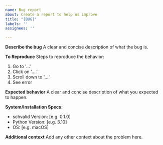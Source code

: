 ```yaml
---
name: Bug report
about: Create a report to help us improve
title: "[BUG]"
labels: ''
assignees: ''

---
```


**Describe the bug**
A clear and concise description of what the bug is.

**To Reproduce**
Steps to reproduce the behavior:
1. Go to '...'
2. Click on '....'
3. Scroll down to '....'
4. See error

**Expected behavior**
A clear and concise description of what you expected to happen.

**System/Installation Specs:**
 - schvalid Version: [e.g. 0.1.0]
 - Python Version: [e.g. 3.10]
 - OS: [e.g. macOS]

**Additional context**
Add any other context about the problem here.
